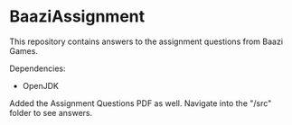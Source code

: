 # BaaziAssignment

This repository contains answers to the assignment questions from Baazi Games.

Dependencies:
- OpenJDK

Added the Assignment Questions PDF as well. Navigate into the "/src" folder to see answers.
